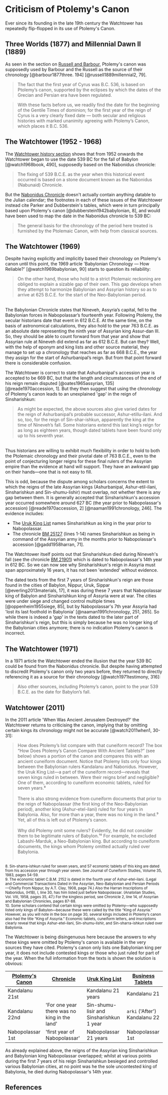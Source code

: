 # Criticism of Ptolemy's Canon

Ever since its founding in the late 19th century the Watchtower has repeatedly flip-flopped in its use of 
Ptolemy's Canon.

## Three Worlds (1877) and Millennial Dawn II (1889)

As seen in the section on [Russell and Barbour](../history/russell.md), Ptolemy's canon was supposedly used
by Barbour and the Russell as the source of their chronology [@barbour1877three. 194]  [@russell1889millennial2, 79].

> The fact that the first year of Cyrus was B.C. 536, is based on Ptolemy’s canon, supported by the eclipses by which 
  the dates of the Grecian and Persian era have been regulated.

> With these facts before us, we readily find the date for the beginning of the Gentile Times of dominion; for the first 
  year of the reign of Cyrus is a very clearly fixed date — both secular and religious histories with marked unanimity 
  agreeing with Ptolemy’s Canon, which places it B.C. 536.

## The Watchtower (1952 - 1968)

The [Watchtower history section](../history/README.md) shows that from 1952 onwards the Watchtower began to use
the date 539 BC for the fall of Babylon [@watch1968book, 490], supposedly based on the Nabonidus chronicle:

> The fixing of 539 B.C.E. as the year when this historical event occurred is based on a stone document known as the 
  Nabonidus (Nabunaid) Chronicle. 

But the [Nabonidus Chronicle](../../standard/chronicles/bm35382.md) doesn't actually contain anything datable
to the Julian calendar; the footnotes in each of these issues of the Watchtower instead cite
Parker and Dubberstein's tables, which were in turn principally based upon Ptolemy's canon 
[@dubberstein1942babylonian, 8], and would have been used to map the date in the Nabonidus chronicle to 539 BC:

> The general basis for the chronology of the period here treated is furnished by the Ptolemaic Canon, with help from 
  classical sources.

## The Watchtower (1969)

Despite having explicitly and implicitly based their chronology on Ptolemy's canon until this point, the 1969 article 
'Babylonian Chronology — How Reliable?' [@watch1969babylonian, 90] starts to question its reliability:

> On the other hand, those who hold to a strict Ptolemaic reckoning are obliged to explain a sizable gap of their own. 
  This gap develops when they attempt to harmonize Babylonian and Assyrian history so as to arrive at 625 B.C.E. for the 
  start of the Neo-Babylonian period.
  <br/>
  The Babylonian Chronicle states that Nineveh, Assyria’s capital, fell to the Babylonian forces in Nabopolassar’s 
  fourteenth year. Following Ptolemy, the secular historians date that event in 612 B.C.E. At the same time, on the 
  basis of astronomical calculations, they also hold to the year 763 B.C.E. as an absolute date representing the 
  ninth year of Assyrian king Assur-dan III. So, they should be able to count forward from that year and show that 
  Assyrian rule at Nineveh did extend as far as 612 B.C.E. But can they? Well, with the help of eponym and king lists 
  and other source material, they manage to set up a chronology that reaches as far as 668 B.C.E., the year they assign 
  for the start of Ashurbanipal’s reign. But from that point forward there is considerable confusion.

The Watchtower is correct to state that Ashurbanipal's accession year is accepted to be 669 BC, but that the length and 
circumstances of the end of his reign remain disputed [@oates1965assyrian, 135] [@reade1970accession, 1]. But they then 
suggest that using the chronology of Ptolemy's canon leads to an unexplained 'gap' in the reign of Sinsharishkun:

> As might be expected, the above sources also give varied dates for the reign of Ashurbanipal’s probable successor, 
  Ashur-etillu-ilani. And so, too, for the reign of Sin-shar-ishkun, apparently the king at the time of Nineveh’s fall. 
  Some historians extend this last king’s reign for as long as eighteen years, though dated tablets have been found only 
  up to his seventh year. 
  <br/>
  Thus historians are willing to exhibit much flexibility in order to hold to both the Ptolemaic chronology and their 
  pivotal date of 763 B.C.E., even to the point of conjecturing longer reigns for these final rulers of the Assyrian 
  empire than the evidence at hand will support. They have an awkward gap on their hands—one that is not easy to fill.

This is odd, because the dispute among scholars concerns the extent to which the reigns of the late Assyrian kings
(Ashurbanipal, Ashur-etil-ilani, Sinsharishkun and Sin-shumu-lishir) must overlap, not whether there is any gap 
between them. It is generally accepted that Sinsharishkun's accession year occurred somewhere around 627 BC (the year 
prior to Nabopolassar's accession) [@reade1970accession, 2] [@naaman1991chronology, 246]. The evidence includes:

- The [Uruk King List](../../standard/im65066.md) names Sinsharishkun as king in the year prior to Nabopolassar.
- The chronicle [BM 25127](../../standard/chronicles/bm25127.md) (lines 1-14) names Sinsharishkun as being in command of 
  the Assyrian army in the months prior to Nabopolassar's accession [@gadd1958harran, 71].

The Watchtower itself points out that Sinsharishkun died during Nineveh's fall (see the chronicle 
[BM 21901](../../standard/chronicles/bm21901.md)) which is dated to Nabopolassar's 14th year in 612 BC. So we can now 
see why Sinsharishkun's reign in Assyria must span approximately 16 years, it has not been 'extended' without evidence.

The dated texts from the first 7 years of Sinsharishkun's reign are those found in the cities of Babylon,
Nippur, Uruk, Sippar [@everling2013materials, 17], it was during these 7 years that Nabopolassar king of Babylon and
Sinsharishkun king of Assyria were at war. The cities were under siege and changed control multiple times 
[@oppenheim1955siege, 85], but by Nabopolassar's 7th year Assyria had 'lost its last foothold in Babylonia' 
[@naaman1991chronology, 251, 265]. So while there is indeed a 'gap' in the texts dated to the later part of 
Sinsharishkun's reign, but this is simply because he was no longer king of the Babylonian cities anymore; 
there is no indication Ptolemy's canon is incorrect.

## The Watchtower (1971)

In a 1971 article the Watchtower ended the illusion that the year 539 BC could be found from the Nabonidus chronicle.
But despite having attempted to discredit Ptolemy's canon only two years before, they returned to directly
referencing it as a source for their chronology [@watch1971testimony, 316]:

> Also other sources, including Ptolemy’s canon, point to the year 539 B.C.E. as the date for Babylon’s fall.

## Watchtower (2011)

In the 2011 article 'When Was Ancient Jerusalem Destroyed?' the Watchtower returns to criticising the canon,
implying that by omitting certain kings its chronology might not be accurate [@watch2011when1, 30-31]:

> How does Ptolemy’s list compare with that cuneiform record? The box “How Does Ptolemy’s Canon Compare With Ancient 
  Tablets?” (see below) shows a portion of the canon and compares this with an ancient cuneiform document. Notice that 
  Ptolemy lists only four kings between the Babylonian rulers Kandalanu and Nabonidus. However, the Uruk King List​—a 
  part of the cuneiform record—​reveals that seven kings ruled in between. Were their reigns brief and negligible? 
  One of them, according to cuneiform economic tablets, ruled for seven years.⁸
  <br><br>
  There is also strong evidence from cuneiform documents that prior to the reign of Nabopolassar (the first king of the 
  Neo-Babylonian period), another king (Ashur-etel-ilani) ruled for four years in Babylonia. Also, for more than a 
  year, there was no king in the land.⁹ Yet, all of this is left out of Ptolemy’s canon.
  <br><br>
  Why did Ptolemy omit some rulers? Evidently, he did not consider them to be legitimate rulers of Babylon.¹⁰ For 
  example, he excluded Labashi-Marduk, a Neo-Babylonian king. But according to cuneiform documents, the kings whom 
  Ptolemy omitted actually ruled over Babylonia.
  <br><br>
  <sup>
    8. Sin-sharra-ishkun ruled for seven years, and 57 economic tablets of this king are dated from his accession year 
    through year seven. See Journal of Cuneiform Studies, Volume 35, 1983, pages 54-59.
    <br>
    9. The economic tablet C.B.M. 2152 is dated in the fourth year of Ashur-etel-ilani. (Legal and Commercial 
    Transactions Dated in the Assyrian, Neo-Babylonian and Persian Periods​—Chiefly From Nippur, by A.T. Clay, 1908, 
    page 74.) Also the Harran Inscriptions of Nabonidus, (H1B), I, line 30, has him listed just before Nabopolassar. 
    (Anatolian Studies, Vol. VIII, 1958, pages 35, 47.) For the kingless period, see Chronicle 2, line 14, of Assyrian 
    and Babylonian Chronicles, pages 87-88.
    <br>
    10. Some scholars contend that certain kings were omitted by Ptolemy​—who supposedly listed only kings of 
    Babylon—​because these were called by the title “King of Assyria.” However, as you will note in the box on page 
    30, several kings included in Ptolemy’s canon also had the title “King of Assyria.” Economic tablets, cuneiform 
    letters, and inscriptions clearly reveal that kings Ashur-etel-ilani, Sin-shumu-lishir, and Sin-sharra-ishkun ruled 
    over Babylonia.
  </sup>

The Watchtower is being disingenuous here because the answers to why these kings were omitted by Ptolemy's canon is
available in the very sources they have cited. Ptolemy's canon only lists one Babylonian king per year, it does not 
include contested kings or those who just ruled for part of the year. When the full information from the texts is 
shown the solution is obvious:

| [Ptolemy's Canon](../../standard/canon.md) | [Chronicle](../../standard/chronicles/bm25127.md) | [Uruk King List](../../standard/im65066.md) | [Business Tablets](../../standard/business.md) |
|--------------------------------------------|---------------------------------------------------|---------------------------------------------|------------------------------------------------|
| Kandalanu 21st                             |                                                   | Kandalanu 21 years                          | Kandalanu 21                                   |
| Kandalanu 22nd                             | 'For one year there was no king in the land'      | Sin-shumu-lisir and Sinsharishkun 1 year    | `arki` ('After') Kandalanu 22                  |
| Nabopolassar 1st                           | 'first year of Nabopolassar'                      | Nabopolassar 21 years                       | Nabopolassar 1st                               |

As already explained above, the reigns of the Assyrian king Sinsharishkun and Babylonian king Nabopolassar overlapped;
whilst at various points during the first 7 years of his reign Sinsharishkun besieged and controlled various Babylonian
cities, at no point was he the sole uncontested king of Babylonia, he died during Nabopolassar's 14th year.

## References
